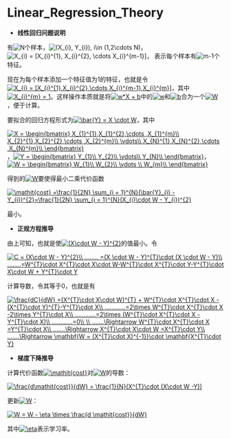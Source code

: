 # Linear_Regression_Theory

+ **线性回归问题说明**

有<img src="http://latex.codecogs.com/gif.latex?N" title="N" />个样本，<img src="http://latex.codecogs.com/gif.latex?(X_{i},&space;Y_{i}),&space;i\in&space;(1,2\cdots&space;N)" title="(X_{i}, Y_{i}), i\in (1,2\cdots N)" />，<img src="http://latex.codecogs.com/gif.latex?X_{i}&space;=&space;[X_{i}^{1},&space;X_{i}^{2},&space;\cdots&space;X_{i}^{m-1}]" title="X_{i} = [X_{i}^{1}, X_{i}^{2}, \cdots X_{i}^{m-1}]" />， 表示每个样本有<img src="http://latex.codecogs.com/gif.latex?m-1" title="m-1" />个特征。
 
现在为每个样本添加一个特征值为1的特征，也就是令<a href="http://www.codecogs.com/eqnedit.php?latex=X_{i}&space;=&space;[X_{i}^{1},X_{i}^{2},\cdots&space;X_{i}^{m-1},X_{i}^{m}]" target="_blank"><img src="http://latex.codecogs.com/gif.latex?X_{i}&space;=&space;[X_{i}^{1},X_{i}^{2},\cdots&space;X_{i}^{m-1},X_{i}^{m}]" title="X_{i} = [X_{i}^{1},X_{i}^{2},\cdots X_{i}^{m-1},X_{i}^{m}]" /></a>，其中<a href="http://www.codecogs.com/eqnedit.php?latex=X_{i}^{m}&space;=&space;1" target="_blank"><img src="http://latex.codecogs.com/gif.latex?X_{i}^{m}&space;=&space;1" title="X_{i}^{m} = 1" /></a>。这样操作本质就是将<a href="http://www.codecogs.com/eqnedit.php?latex=w*X&space;&plus;&space;b" target="_blank"><img src="http://latex.codecogs.com/gif.latex?w*X&space;&plus;&space;b" title="w*X + b" /></a>中的<a href="http://www.codecogs.com/eqnedit.php?latex=w" target="_blank"><img src="http://latex.codecogs.com/gif.latex?w" title="w" /></a>和<a href="http://www.codecogs.com/eqnedit.php?latex=w" target="_blank"><img src="http://latex.codecogs.com/gif.latex?b" title="b" /></a>合为一个<a href="http://www.codecogs.com/eqnedit.php?latex=W" target="_blank"><img src="http://latex.codecogs.com/gif.latex?W" title="W" /></a>，便于计算。

要拟合的回归方程形式为<a href="http://www.codecogs.com/eqnedit.php?latex=\bar{Y}&space;=&space;X&space;\cdot&space;W" target="_blank"><img src="http://latex.codecogs.com/gif.latex?\bar{Y}&space;=&space;X&space;\cdot&space;W" title="\bar{Y} = X \cdot W" /></a>，其中

<a href="http://www.codecogs.com/eqnedit.php?latex=X&space;=&space;\begin{bmatrix}&space;X_{1}^{1},X_{1}^{2},\cdots&space;,X_{1}^{m}\\&space;X_{2}^{1},X_{2}^{2},\cdots&space;,X_{2}^{m}\\&space;\vdots\\&space;X_{N}^{1},X_{N}^{2},\cdots&space;,X_{N}^{m}\\&space;\end{bmatrix}" target="_blank"><img src="http://latex.codecogs.com/gif.latex?X&space;=&space;\begin{bmatrix}&space;X_{1}^{1},X_{1}^{2},\cdots&space;,X_{1}^{m}\\&space;X_{2}^{1},X_{2}^{2},\cdots&space;,X_{2}^{m}\\&space;\vdots\\&space;X_{N}^{1},X_{N}^{2},\cdots&space;,X_{N}^{m}\\&space;\end{bmatrix}" title="X = \begin{bmatrix} X_{1}^{1},X_{1}^{2},\cdots ,X_{1}^{m}\\ X_{2}^{1},X_{2}^{2},\cdots ,X_{2}^{m}\\ \vdots\\ X_{N}^{1},X_{N}^{2},\cdots ,X_{N}^{m}\\ \end{bmatrix}" /></a>，<a href="http://www.codecogs.com/eqnedit.php?latex=Y&space;=&space;\begin{bmatrix}&space;Y_{1}\\&space;Y_{2}\\&space;\vdots\\&space;Y_{N}\\&space;\end{bmatrix}" target="_blank"><img src="http://latex.codecogs.com/gif.latex?Y&space;=&space;\begin{bmatrix}&space;Y_{1}\\&space;Y_{2}\\&space;\vdots\\&space;Y_{N}\\&space;\end{bmatrix}" title="Y = \begin{bmatrix} Y_{1}\\ Y_{2}\\ \vdots\\ Y_{N}\\ \end{bmatrix}" /></a>，<a href="http://www.codecogs.com/eqnedit.php?latex=W&space;=&space;\begin{bmatrix}&space;W_{1}\\&space;W_{2}\\&space;\vdots&space;\\&space;W_{m}\\&space;\end{bmatrix}" target="_blank"><img src="http://latex.codecogs.com/gif.latex?W&space;=&space;\begin{bmatrix}&space;W_{1}\\&space;W_{2}\\&space;\vdots&space;\\&space;W_{m}\\&space;\end{bmatrix}" title="W = \begin{bmatrix} W_{1}\\ W_{2}\\ \vdots \\ W_{m}\\ \end{bmatrix}" /></a>

得到的<a href="http://www.codecogs.com/eqnedit.php?latex=W" target="_blank"><img src="http://latex.codecogs.com/gif.latex?W" title="W" /></a>要使得最小二乘代价函数

<a href="http://www.codecogs.com/eqnedit.php?latex=\mathit{cost}&space;=\frac{1}{2N}&space;\sum_{i&space;=&space;1}^{N}(\bar{Y}_{i}&space;-&space;Y_{i})^{2}=\frac{1}{2N}&space;\sum_{i&space;=&space;1}^{N}(X_{i}\cdot&space;W&space;-&space;Y_{i})^{2}" target="_blank"><img src="http://latex.codecogs.com/gif.latex?\mathit{cost}&space;=\frac{1}{2N}&space;\sum_{i&space;=&space;1}^{N}(\bar{Y}_{i}&space;-&space;Y_{i})^{2}=\frac{1}{2N}&space;\sum_{i&space;=&space;1}^{N}(X_{i}\cdot&space;W&space;-&space;Y_{i})^{2}" title="\mathit{cost} =\frac{1}{2N} \sum_{i = 1}^{N}(\bar{Y}_{i} - Y_{i})^{2}=\frac{1}{2N} \sum_{i = 1}^{N}(X_{i}\cdot W - Y_{i})^{2}" /></a>

最小。


+ **正规方程推导**

由上可知，也就是使<a href="http://www.codecogs.com/eqnedit.php?latex=(X\cdot&space;W&space;-&space;Y)^{2}" target="_blank"><img src="http://latex.codecogs.com/gif.latex?(X\cdot&space;W&space;-&space;Y)^{2}" title="(X\cdot W - Y)^{2}" /></a>的值最小。令

<a href="http://www.codecogs.com/eqnedit.php?latex=C&space;=&space;(X\cdot&space;W&space;-&space;Y)^{2}\\&space;........&space;=(X&space;\cdot&space;W&space;-&space;Y)^{T}\cdot&space;(X&space;\cdot&space;W&space;-&space;Y)\\&space;........=W^{T}\cdot&space;X^{T}\cdot&space;X\cdot&space;W-W^{T}\cdot&space;X^{T}\cdot&space;Y-Y^{T}\cdot&space;X\cdot&space;W&space;&plus;&space;Y^{T}\cdot&space;Y" target="_blank"><img src="http://latex.codecogs.com/gif.latex?C&space;=&space;(X\cdot&space;W&space;-&space;Y)^{2}\\&space;........&space;=(X&space;\cdot&space;W&space;-&space;Y)^{T}\cdot&space;(X&space;\cdot&space;W&space;-&space;Y)\\&space;........=W^{T}\cdot&space;X^{T}\cdot&space;X\cdot&space;W-W^{T}\cdot&space;X^{T}\cdot&space;Y-Y^{T}\cdot&space;X\cdot&space;W&space;&plus;&space;Y^{T}\cdot&space;Y" title="C = (X\cdot W - Y)^{2}\\ ........ =(X \cdot W - Y)^{T}\cdot (X \cdot W - Y)\\ ........=W^{T}\cdot X^{T}\cdot X\cdot W-W^{T}\cdot X^{T}\cdot Y-Y^{T}\cdot X\cdot W + Y^{T}\cdot Y" /></a>

计算导数，令其等于0，也就是有

<a href="http://www.codecogs.com/eqnedit.php?latex=\frac{dC}{dW}&space;=(X^{T}\cdot&space;X\cdot&space;W)^{T}&space;&plus;&space;W^{T}\cdot&space;X^{T}\cdot&space;X&space;-(X^{T}\cdot&space;Y)^{T}-Y^{T}\cdot&space;X\\&space;............=2\times&space;W^{T}\cdot&space;X^{T}\cdot&space;X&space;-2\times&space;Y^{T}\cdot&space;X\\&space;............=2\times&space;(W^{T}\cdot&space;X^{T}\cdot&space;X&space;-Y^{T}\cdot&space;X)\\&space;............=0\\&space;\\&space;.......\Rightarrow&space;W^{T}\cdot&space;X^{T}\cdot&space;X&space;=Y^{T}\cdot&space;X\\&space;.......\Rightarrow&space;X^{T}\cdot&space;X\cdot&space;W&space;=X^{T}\cdot&space;Y\\&space;.......\Rightarrow&space;\mathbf{W&space;=&space;(X^{T}\cdot&space;X)^{-1}}\cdot&space;\mathbf{X^{T}\cdot&space;Y}" target="_blank"><img src="http://latex.codecogs.com/gif.latex?\frac{dC}{dW}&space;=(X^{T}\cdot&space;X\cdot&space;W)^{T}&space;&plus;&space;W^{T}\cdot&space;X^{T}\cdot&space;X&space;-(X^{T}\cdot&space;Y)^{T}-Y^{T}\cdot&space;X\\&space;............=2\times&space;W^{T}\cdot&space;X^{T}\cdot&space;X&space;-2\times&space;Y^{T}\cdot&space;X\\&space;............=2\times&space;(W^{T}\cdot&space;X^{T}\cdot&space;X&space;-Y^{T}\cdot&space;X)\\&space;............=0\\&space;\\&space;.......\Rightarrow&space;W^{T}\cdot&space;X^{T}\cdot&space;X&space;=Y^{T}\cdot&space;X\\&space;.......\Rightarrow&space;X^{T}\cdot&space;X\cdot&space;W&space;=X^{T}\cdot&space;Y\\&space;.......\Rightarrow&space;\mathbf{W&space;=&space;(X^{T}\cdot&space;X)^{-1}}\cdot&space;\mathbf{X^{T}\cdot&space;Y}" title="\frac{dC}{dW} =(X^{T}\cdot X\cdot W)^{T} + W^{T}\cdot X^{T}\cdot X -(X^{T}\cdot Y)^{T}-Y^{T}\cdot X\\ ............=2\times W^{T}\cdot X^{T}\cdot X -2\times Y^{T}\cdot X\\ ............=2\times (W^{T}\cdot X^{T}\cdot X -Y^{T}\cdot X)\\ ............=0\\ \\ .......\Rightarrow W^{T}\cdot X^{T}\cdot X =Y^{T}\cdot X\\ .......\Rightarrow X^{T}\cdot X\cdot W =X^{T}\cdot Y\\ .......\Rightarrow \mathbf{W = (X^{T}\cdot X)^{-1}}\cdot \mathbf{X^{T}\cdot Y}" /></a>


+ **梯度下降推导**

计算代价函数<a href="http://www.codecogs.com/eqnedit.php?latex=\mathit{cost}" target="_blank"><img src="http://latex.codecogs.com/gif.latex?\mathit{cost}" title="\mathit{cost}" /></a>对<a href="http://www.codecogs.com/eqnedit.php?latex=W" target="_blank"><img src="http://latex.codecogs.com/gif.latex?W" title="W" /></a>的导数：

<a href="http://www.codecogs.com/eqnedit.php?latex=\frac{d\mathit{cost}}{dW}&space;=&space;\frac{1}{N}(X^{T}\cdot&space;(X\cdot&space;W&space;-Y))" target="_blank"><img src="http://latex.codecogs.com/gif.latex?\frac{d\mathit{cost}}{dW}&space;=&space;\frac{1}{N}(X^{T}\cdot&space;(X\cdot&space;W&space;-Y))" title="\frac{d\mathit{cost}}{dW} = \frac{1}{N}(X^{T}\cdot (X\cdot W -Y))" /></a>

更新<a href="http://www.codecogs.com/eqnedit.php?latex=W" target="_blank"><img src="http://latex.codecogs.com/gif.latex?W" title="W" /></a>：

<a href="http://www.codecogs.com/eqnedit.php?latex=W&space;=&space;W&space;-&space;\eta&space;\times&space;\frac{d&space;\mathit{cost}}{dW}" target="_blank"><img src="http://latex.codecogs.com/gif.latex?W&space;=&space;W&space;-&space;\eta&space;\times&space;\frac{d&space;\mathit{cost}}{dW}" title="W = W - \eta \times \frac{d \mathit{cost}}{dW}" /></a>

其中<a href="http://www.codecogs.com/eqnedit.php?latex=\eta" target="_blank"><img src="http://latex.codecogs.com/gif.latex?\eta" title="\eta" /></a>表示学习率。
